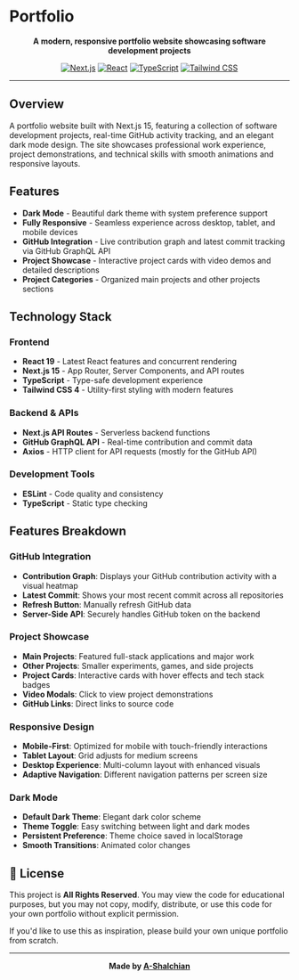 # Portfolio

<div align="center">

  **A modern, responsive portfolio website showcasing software development projects**

  [![Next.js](https://img.shields.io/badge/Next.js-15-black?style=flat-square&logo=next.js)](https://nextjs.org/)
  [![React](https://img.shields.io/badge/React-19-61dafb?style=flat-square&logo=react)](https://reactjs.org/)
  [![TypeScript](https://img.shields.io/badge/TypeScript-5-blue?style=flat-square&logo=typescript)](https://www.typescriptlang.org/)
  [![Tailwind CSS](https://img.shields.io/badge/Tailwind-4-38bdf8?style=flat-square&logo=tailwind-css)](https://tailwindcss.com/)

</div>

---

##  Overview

A portfolio website built with Next.js 15, featuring a collection of software development projects, real-time GitHub activity tracking, and an elegant dark mode design. The site showcases professional work experience, project demonstrations, and technical skills with smooth animations and responsive layouts.

##  Features

-  **Dark Mode** - Beautiful dark theme with system preference support
-  **Fully Responsive** - Seamless experience across desktop, tablet, and mobile devices
-  **GitHub Integration** - Live contribution graph and latest commit tracking via GitHub GraphQL API
-  **Project Showcase** - Interactive project cards with video demos and detailed descriptions
-  **Project Categories** - Organized main projects and other projects sections

##  Technology Stack

### Frontend
- **React 19** - Latest React features and concurrent rendering
- **Next.js 15** - App Router, Server Components, and API routes
- **TypeScript** - Type-safe development experience
- **Tailwind CSS 4** - Utility-first styling with modern features

### Backend & APIs
- **Next.js API Routes** - Serverless backend functions
- **GitHub GraphQL API** - Real-time contribution and commit data
- **Axios** - HTTP client for API requests (mostly for the GitHub API)

### Development Tools
- **ESLint** - Code quality and consistency
- **TypeScript** - Static type checking

##  Features Breakdown

### GitHub Integration
- **Contribution Graph**: Displays your GitHub contribution activity with a visual heatmap
- **Latest Commit**: Shows your most recent commit across all repositories
- **Refresh Button**: Manually refresh GitHub data
- **Server-Side API**: Securely handles GitHub token on the backend

### Project Showcase
- **Main Projects**: Featured full-stack applications and major work
- **Other Projects**: Smaller experiments, games, and side projects
- **Project Cards**: Interactive cards with hover effects and tech stack badges
- **Video Modals**: Click to view project demonstrations
- **GitHub Links**: Direct links to source code

### Responsive Design
- **Mobile-First**: Optimized for mobile with touch-friendly interactions
- **Tablet Layout**: Grid adjusts for medium screens
- **Desktop Experience**: Multi-column layout with enhanced visuals
- **Adaptive Navigation**: Different navigation patterns per screen size

### Dark Mode
- **Default Dark Theme**: Elegant dark color scheme
- **Theme Toggle**: Easy switching between light and dark modes
- **Persistent Preference**: Theme choice saved in localStorage
- **Smooth Transitions**: Animated color changes

## 📄 License

This project is **All Rights Reserved**. You may view the code for educational purposes, but you may not copy, modify, distribute, or use this code for your own portfolio without explicit permission.

If you'd like to use this as inspiration, please build your own unique portfolio from scratch.

---

<div align="center">

**Made by [A-Shalchian](https://github.com/A-Shalchian)**

</div>
